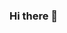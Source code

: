 ### Hi there 👋
<!--
**PaulBykov/PaulBykov** is a ✨ _special_ ✨ repository because its `README.md` (this file) appears on your GitHub profile.

Here are some ideas to get you started:
<div id="header" align="center">
  <img src="[![ezgif-3-b9f900ee9d](https://user-images.githubusercontent.com/47425463/208241479-2abbdae8-535a-4932-af93-4c3f9f1cdf22.gif)
](https://media.giphy.com/media/e8ovuMpwAxnxK/giphy.gif)" width="100"/>
</div>
- 🔭 I’m currently working on ...
- 🌱 I’m currently learning ...
- 👯 I’m looking to collaborate on ...
- 🤔 I’m looking for help with ...
- 💬 Ask me about ...
- 📫 How to reach me: ...
- 😄 Pronouns: ...
- ⚡ Fun fact: ...
-->

